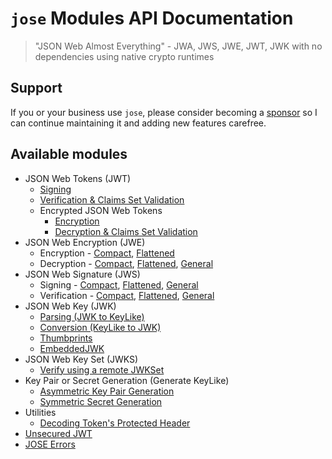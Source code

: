 # `jose` Modules API Documentation

> "JSON Web Almost Everything" - JWA, JWS, JWE, JWT, JWK with no dependencies using native crypto runtimes

## Support

If you or your business use `jose`, please consider becoming a [sponsor][support-sponsor] so I can continue maintaining it and adding new features carefree.

## Available modules

- JSON Web Tokens (JWT)
  - [Signing](https://github.com/panva/jose/blob/v3.16.0/docs/classes/jwt_sign.SignJWT.md#readme)
  - [Verification & Claims Set Validation](https://github.com/panva/jose/blob/v3.16.0/docs/functions/jwt_verify.jwtVerify.md#readme)
  - Encrypted JSON Web Tokens
    - [Encryption](https://github.com/panva/jose/blob/v3.16.0/docs/classes/jwt_encrypt.EncryptJWT.md#readme)
    - [Decryption & Claims Set Validation](https://github.com/panva/jose/blob/v3.16.0/docs/functions/jwt_decrypt.jwtDecrypt.md#readme)
- JSON Web Encryption (JWE)
  - Encryption - [Compact](https://github.com/panva/jose/blob/v3.16.0/docs/classes/jwe_compact_encrypt.CompactEncrypt.md#readme), [Flattened](https://github.com/panva/jose/blob/v3.16.0/docs/classes/jwe_flattened_encrypt.FlattenedEncrypt.md#readme)
  - Decryption - [Compact](https://github.com/panva/jose/blob/v3.16.0/docs/functions/jwe_compact_decrypt.compactDecrypt.md#readme), [Flattened](https://github.com/panva/jose/blob/v3.16.0/docs/functions/jwe_flattened_decrypt.flattenedDecrypt.md#readme), [General](https://github.com/panva/jose/blob/v3.16.0/docs/functions/jwe_general_decrypt.generalDecrypt.md#readme)
- JSON Web Signature (JWS)
  - Signing - [Compact](https://github.com/panva/jose/blob/v3.16.0/docs/classes/jws_compact_sign.CompactSign.md#readme), [Flattened](https://github.com/panva/jose/blob/v3.16.0/docs/classes/jws_flattened_sign.FlattenedSign.md#readme), [General](https://github.com/panva/jose/blob/v3.16.0/docs/classes/jws_general_sign.GeneralSign.md#readme)
  - Verification - [Compact](https://github.com/panva/jose/blob/v3.16.0/docs/functions/jws_compact_verify.compactVerify.md#readme), [Flattened](https://github.com/panva/jose/blob/v3.16.0/docs/functions/jws_flattened_verify.flattenedVerify.md#readme), [General](https://github.com/panva/jose/blob/v3.16.0/docs/functions/jws_general_verify.generalVerify.md#readme)
- JSON Web Key (JWK)
  - [Parsing (JWK to KeyLike)](https://github.com/panva/jose/blob/v3.16.0/docs/functions/jwk_parse.parseJwk.md#readme)
  - [Conversion (KeyLike to JWK)](https://github.com/panva/jose/blob/v3.16.0/docs/functions/jwk_from_key_like.fromKeyLike.md#readme)
  - [Thumbprints](https://github.com/panva/jose/blob/v3.16.0/docs/functions/jwk_thumbprint.calculateThumbprint.md#readme)
  - [EmbeddedJWK](https://github.com/panva/jose/blob/v3.16.0/docs/functions/jwk_embedded.EmbeddedJWK.md#readme)
- JSON Web Key Set (JWKS)
  - [Verify using a remote JWKSet](https://github.com/panva/jose/blob/v3.16.0/docs/functions/jwks_remote.createRemoteJWKSet.md#readme)
- Key Pair or Secret Generation (Generate KeyLike)
  - [Asymmetric Key Pair Generation](https://github.com/panva/jose/blob/v3.16.0/docs/functions/util_generate_key_pair.generateKeyPair.md#readme)
  - [Symmetric Secret Generation](https://github.com/panva/jose/blob/v3.16.0/docs/functions/util_generate_secret.generateSecret.md#readme)
- Utilities
  - [Decoding Token's Protected Header](https://github.com/panva/jose/blob/v3.16.0/docs/functions/util_decode_protected_header.decodeProtectedHeader.md#readme)
- [Unsecured JWT](https://github.com/panva/jose/blob/v3.16.0/docs/classes/jwt_unsecured.UnsecuredJWT.md#readme)
- [JOSE Errors](https://github.com/panva/jose/blob/v3.16.0/docs/modules/util_errors.md#readme)

[support-sponsor]: https://github.com/sponsors/panva
